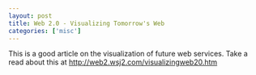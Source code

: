```yaml
---
layout: post
title: Web 2.0 - Visualizing Tomorrow's Web
categories: ['misc']
---
```

This is a good article on the visualization of future web services. Take a read about this at <a href="http://web2.wsj2.com/visualizingweb20.htm">http://web2.wsj2.com/visualizingweb20.htm</a>
